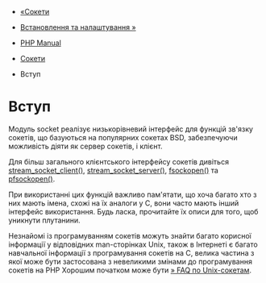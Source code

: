 - [«Сокети](book.sockets.md)
- [Встановлення та налаштування »](sockets.setup.md)

- [PHP Manual](index.md)
- [Сокети](book.sockets.md)
-   Вступ

# Вступ

Модуль socket реалізує низькорівневий інтерфейс для функцій зв'язку
сокетів, що базуються на популярних сокетах BSD, забезпечуючи можливість
діяти як сервер сокетів, і клієнт.

Для більш загального клієнтського інтерфейсу сокетів дивіться
[stream_socket_client()](function.stream-socket-client.md),
[stream_socket_server()](function.stream-socket-server.md),
[fsockopen()](function.fsockopen.md) та
[pfsockopen()](function.pfsockopen.md).

При використанні цих функцій важливо пам'ятати, що хоча багато хто з них
мають імена, схожі на їх аналоги у C, вони часто мають інший інтерфейс
використання. Будь ласка, прочитайте їх описи для того, щоб
уникнути плутанини.

Незнайомі із програмуванням сокетів можуть знайти багато корисної
інформації у відповідних man-сторінках Unix, також в Інтернеті є
багато навчальної інформації з програмування сокетів на C, велика
частина з якої може бути застосована з невеликими змінами до
програмування сокетів на PHP Хорошим початком може бути [» FAQ по
Unix-сокетам](http://www.unixguide.net/network/socketfaq/).
